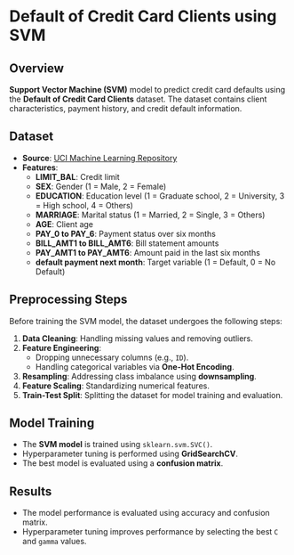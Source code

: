 
# Default of Credit Card Clients using SVM

## Overview

 **Support Vector Machine (SVM)** model to predict credit card defaults using the **Default of Credit Card Clients** dataset. The dataset contains client characteristics, payment history, and credit default information.

## Dataset

-   **Source**: [UCI Machine Learning Repository](http://archive.ics.uci.edu/dataset/350/default+of+credit+card+clients)
-   **Features**:
    -   **LIMIT_BAL**: Credit limit
    -   **SEX**: Gender (1 = Male, 2 = Female)
    -   **EDUCATION**: Education level (1 = Graduate school, 2 = University, 3 = High school, 4 = Others)
    -   **MARRIAGE**: Marital status (1 = Married, 2 = Single, 3 = Others)
    -   **AGE**: Client age
    -   **PAY_0 to PAY_6**: Payment status over six months
    -   **BILL_AMT1 to BILL_AMT6**: Bill statement amounts
    -   **PAY_AMT1 to PAY_AMT6**: Amount paid in the last six months
    -   **default payment next month**: Target variable (1 = Default, 0 = No Default)

## Preprocessing Steps

Before training the SVM model, the dataset undergoes the following steps:

1.  **Data Cleaning**: Handling missing values and removing outliers.
2.  **Feature Engineering**:
    -   Dropping unnecessary columns (e.g., `ID`).
    -   Handling categorical variables via **One-Hot Encoding**.
3.  **Resampling**: Addressing class imbalance using **downsampling**.
4.  **Feature Scaling**: Standardizing numerical features.
5.  **Train-Test Split**: Splitting the dataset for model training and evaluation.

## Model Training

-   The **SVM model** is trained using `sklearn.svm.SVC()`.
-   Hyperparameter tuning is performed using **GridSearchCV**.
-   The best model is evaluated using a **confusion matrix**.


## Results

-   The model performance is evaluated using accuracy and confusion matrix.
-   Hyperparameter tuning improves performance by selecting the best `C` and `gamma` values.


